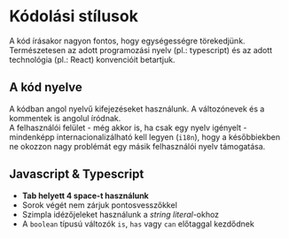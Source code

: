 # Kódolási stílusok

A kód írásakor nagyon fontos, hogy egységességre törekedjünk. Természetesen az adott programozási nyelv (pl.: typescript) és az adott technológia (pl.: React) konvencióit betartjuk.

## A kód nyelve

A kódban angol nyelvű kifejezéseket használunk. A változónevek és a kommentek is angolul íródnak.  
A felhasználói felület - még akkor is, ha csak egy nyelv igényelt - mindenképp internacionalizálható kell legyen (`i18n`),
hogy a későbbiekben ne okozzon nagy problémát egy másik felhasználói nyelv támogatása.

## Javascript & Typescript

- **Tab helyett 4 space-t használunk**
- Sorok végét nem zárjuk pontosvesszőkkel
- Szimpla idézőjeleket használunk a _string literal_-okhoz
- A `boolean` típusú változók `is`, `has` vagy `can` előtaggal kezdődnek

